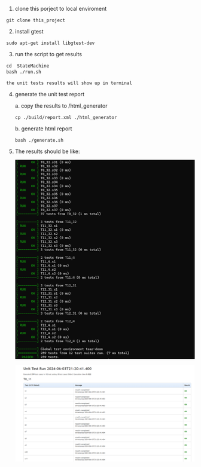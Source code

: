 1. clone this porject to local enviroment

```
git clone this_project
```

2. install gtest

```
sudo apt-get install libgtest-dev
```

3. run the script to get results

```
cd  StateMachine
bash ./run.sh
```

```
the unit tests results will show up in terminal
```


4. generate the unit test report

   a. copy the results to /html_generator

   ```
   cp ./build/report.xml ./html_generator
   ```
   b. generate html report

   ```
   bash ./generate.sh
   ```
5. The results should be like:

   ![results results](./StateMachine/results/result.png)

   ![results results](./StateMachine/results/report.png)
